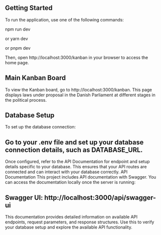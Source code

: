 ## Getting Started

To run the application, use one of the following commands:

npm run dev

or yarn dev

or pnpm dev

Then, open http://localhost:3000/kanban in your browser to access the home page.

## Main Kanban Board

To view the Kanban board, go to http://localhost:3000/kanban. This page displays laws under proposal in the Danish Parliament at different stages in the political process.

## Database Setup
To set up the database connection:

## Go to your .env file and set up your database connection details, such as DATABASE_URL.

Once configured, refer to the API Documentation for endpoint and setup details specific to your database.
This ensures that your API routes are connected and can interact with your database correctly.
API Documentation
This project includes API documentation with Swagger. You can access the documentation locally once the server is running:

## Swagger UI: http://localhost:3000/api/swagger-ui

This documentation provides detailed information on available API endpoints, request parameters, and response structures. Use this to verify your database setup and explore the available API functionality.
